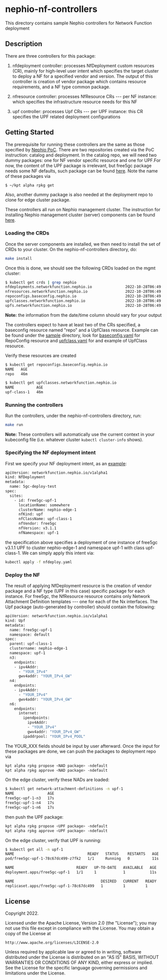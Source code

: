# nephio-nf-controllers
This directory contains sample Nephio controllers for Network Function deployment

## Description
There are three controllers for this package:

1. nfdeployment controller: processes NfDeployment custom resources (CR), mainly for high-level user intent which specifies the target cluster to deploy a NF for a specified vendor and version. The output of this controller is creation of vendor package which contains resource requirements, and a NF type common package.

2. nfresource controller: processes NfResource CRs --- per NF instance: which specifies the infrastructure resource needs for this NF

3. upf controller: processes Upf CRs --- per UPF instance: this CR specifies the UPF related deployment configurations

## Getting Started
The prerequisite for running these controllers are the same as those specified by [Nephio PoC](https://github.com/nephio-project/nephio-poc#installation-overview). There are two repositories created via the PoC instruction: catalog and deployment. In the catalog repo, we will need two dummy packages: one for NF vendor specific resource and one for UPF.For now, the content of the UPF package is irrelevant, but free5gc package needs some NF defaults, such package can be found
[here](https://github.com/s3wong/nephio-test-catalog/tree/drafts/nephio-free5gc-upf/v1/nephio-free5gc-upf). Note the name of these packages via
```sh
$ ~/kpt alpha rpkg get
```
Also, another dummy package is also needed at the deployment repo to clone for edge cluster package.

These controllers all run on Nephio management cluster. The instruction for installing Nephio management cluster (server) components can be found [here](https://github.com/nephio-project/nephio-poc#installing-the-server-components).

### Loading the CRDs
Once the server components are installed, we then need to install the set of CRDs to your cluster. On the nephio-nf-controllers directory, do:
```sh
make install
```
Once this is done, we should see the following CRDs loaded on the mgmt cluster:
```sh
$ kubectl get crds | grep nephio
nfdeployments.networkfunction.nephio.io               2022-10-28T06:49:20Z
nfresources.networkfunction.nephio.io                 2022-10-28T06:49:21Z
repoconfigs.baseconfig.nephio.io                      2022-10-28T06:49:21Z
upfclasses.networkfunction.nephio.io                  2022-10-28T06:49:21Z
upfs.networkfunction.nephio.io                        2022-10-28T06:49:22Z
```
**Note:** the information from the date/time column should vary for your output

The controllers expect to have at least two of the CRs specified, a baseconfig resource named "repo" and a UpfClass resource. Example can be found under the [sample](https://github.com/nephio-project/nephio-pocs/tree/main/nephio-nf-controllers/sample) directory, look for [baseconfig.yaml](https://github.com/nephio-project/nephio-pocs/blob/main/nephio-nf-controllers/sample/baseconfig.yaml) for RepoConfig resource and [upfclass.yaml](https://github.com/nephio-project/nephio-pocs/blob/main/nephio-nf-controllers/sample/upfclass.yaml) for and example of UpfClass resource.

Verify these resources are created
```sh
$ kubectl get repoconfigs.baseconfig.nephio.io
NAME   AGE
repo   46m

$ kubectl get upfclasses.networkfunction.nephio.io
NAME          AGE
upf-class-1   46m
```

### Running the controllers
Run the controllers, under the nephio-nf-controllers directory, run:

```sh
make run
```
**Note:** These controllers will automatically use the current context in your kubeconfig file (i.e. whatever cluster `kubectl cluster-info` shows).

### Specifying the NF deployment intent
First we specify your NF deployment intent, as an [example](https://github.com/nephio-project/nephio-pocs/blob/main/nephio-nf-controllers/sample/nfdeploy.yaml):

```sh
apiVersion: networkfunction.nephio.io/v1alpha1
kind: NfDeployment
metadata:
  name: 5gc-deploy-test
spec:
  sites:
    - id: free5gc-upf-1
      locationName: somewhere
      clusterName: nephio-edge-1
      nfKind: upf
      nfClassName: upf-class-1
      nfVendor: free5gc
      nfVersion: v3.1.1
      nfNamespace: upf-1
```

the specification above specifies a deployment of one instance of free5gc v3.1.1 UPF to cluster nephio-edge-1 and namespace upf-1  with class upf-class-1. We can simply apply this intent via:

```sh
kubectl apply -f nfdeploy.yaml
```

### Deploy the NF
The result of applying NfDeployment resource is the creation of vendor package and a NF type (UPF in this case) specific package for each instance. For free5gc, the NfResource resource contains only Network Attachment Definition templates --- one for each of the Nx interfaces. The Upf package (auto-generated by controller) should contain the following:

```sh
apiVersion: networkfunction.nephio.io/v1alpha1
kind: Upf
metadata:
  name: free5gc-upf-1
  namespace: default
spec:
  parent: upf-class-1
  clustername: nephio-edge-1
  namespace: upf-1
  n3:
    endpoints:
    - ipv4Addr:
      - "YOUR_IPv4"
      gwv4addr: "YOUR_IPv4_GW"
  n4:
    endpoints:
    - ipv4Addr:
      - "YOUR_IPv4"
      gwv4addr: "YOUR_IPv4_GW"
  n6:
    endpoints:
      internet:
        ipendpoints:
          ipv4Addr:
          - "YOUR_IPv4"
          gwv4addr: "YOUR_IPv4_GW"
        ipaddrpool: "YOUR_IPv4_POOL"
```

The YOUR_XXX fields should be input by user afterward. Once the input for these packages are done, we can push the packages to deployment repo via

```sh
kpt alpha rpkg propose <NAD package> -ndefault
kpt alpha rpkg approve <NAD package> -ndefault
```

On the edge cluster, verify these NADs are loaded:

```sh
$ kubectl get network-attachment-definitions -n upf-1
NAME               AGE
free5gc-upf-1-n3   17s
free5gc-upf-1-n4   17s
free5gc-upf-1-n6   17s
```

then push the UPF package:

```sh
kpt alpha rpkg propose <UPF package> -ndefault
kpt alpha rpkg approve <UPF package> -ndefault
```

On the edge cluster, verify that UPF is running:

```sh
$ kubectl get all -n upf-1
NAME                                 READY   STATUS    RESTARTS   AGE
pod/free5gc-upf-1-78c67dc499-z7fk2   1/1     Running   0          11s

NAME                            READY   UP-TO-DATE   AVAILABLE   AGE
deployment.apps/free5gc-upf-1   1/1     1            1           11s

NAME                                       DESIRED   CURRENT   READY   AGE
replicaset.apps/free5gc-upf-1-78c67dc499   1         1         1       11s
```

## License

Copyright 2022.

Licensed under the Apache License, Version 2.0 (the "License");
you may not use this file except in compliance with the License.
You may obtain a copy of the License at

    http://www.apache.org/licenses/LICENSE-2.0

Unless required by applicable law or agreed to in writing, software
distributed under the License is distributed on an "AS IS" BASIS,
WITHOUT WARRANTIES OR CONDITIONS OF ANY KIND, either express or implied.
See the License for the specific language governing permissions and
limitations under the License.

